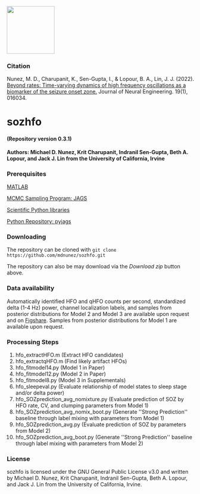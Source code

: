 <img src="./extra/Lopouratory.png" height="128"> 

### Citation

Nunez, M. D., Charupanit, K., Sen-Gupta, I., & Lopour, B. A., Lin, J. J. (2022).
[Beyond rates: Time-varying dynamics of high frequency oscillations as a biomarker of the seizure onset zone.](https://iopscience.iop.org/article/10.1088/1741-2552/ac520f/meta) Journal of Neural Engineering. 19(1), 016034.




# sozhfo  
#### (Repository version 0.3.1)

**Authors: Michael D. Nunez, Krit Charupanit, Indranil Sen-Gupta, Beth A. Lopour, and Jack J. Lin from the University of California, Irvine**


### Prerequisites

[MATLAB](https://www.mathworks.com/)

[MCMC Sampling Program: JAGS](http://mcmc-jags.sourceforge.net/)

[Scientific Python libraries](https://www.continuum.io/downloads)

[Python Repository: pyjags](https://github.com/tmiasko/pyjags)


### Downloading

The repository can be cloned with `git clone https://github.com/mdnunez/sozhfo.git`

The repository can also be may download via the _Download zip_ button above.

### Data availability

Automatically identified HFO and qHFO counts per second, standardized delta (1-4 Hz) power, channel localization labels, and samples from posterior distributions for Model 2 and Model 3 are available upon request and on [Figshare](https://doi.org/10.6084/m9.figshare.12385613). Samples from posterior distributions for Model 1 are available upon request.

### Processing Steps

1. hfo_extractHFO.m (Extract HFO candidates)
2. hfo_extractqHFO.m (Find likely artifact HFOs)
3. hfo_fitmodel14.py (Model 1 in Paper)
4. hfo_fitmodel12.py (Model 2 in Paper)
5. hfo_fitmodel8.py (Model 3 in Supplementals)
6. hfo_sleepeval.py (Evaluate relationship of model states to sleep stage and/or delta power)
7. hfo_SOZprediction_avg_nomixture.py (Evaluate prediction of SOZ by HFO rate, CV, and clumping parameters from Model 1)
8. hfo_SOZprediction_avg_nomix_boot.py (Generate ''Strong Prediction'' baseline through label mixing with parameters from Model 1)
9. hfo_SOZprediction_avg.py (Evaluate prediction of SOZ by parameters from Model 2)
10. hfo_SOZprediction_avg_boot.py (Generate ''Strong Prediction'' baseline through label mixing with parameters from Model 2)

### License

sozhfo is licensed under the GNU General Public License v3.0 and written by Michael D. Nunez, Krit Charupanit, Indranil Sen-Gupta, Beth A. Lopour, and Jack J. Lin from the University of California, Irvine.


